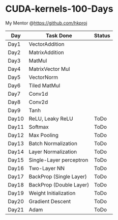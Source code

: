 # CUDA-kernels-100-Days

My Mentor @https://github.com/hkproj

| Day        | Task Done                          | Status|
|------------|------------------------------------|------|
| Day1       | VectorAddition                     |      |
| Day2       | MatrixAddition                     |      |
| Day3       | MatMul                             |      |
| Day4       | MatrixVector Mul                   |      | 
| Day5       | VectorNorm                         |      |
| Day6       | Tiled MatMul                       |      |
| Day7       | Conv1d                             |      |
| Day8       | Conv2d                             |      |
| Day9       | Tanh                               |      |
| Day10      | ReLU, Leaky ReLU                   |ToDo  |
| Day11      | Softmax                            |ToDo  |
| Day12      | Max Pooling                        |ToDo  |
| Day13      | Batch Normalization                |ToDo  |
| Day14      | Layer Normalization                |ToDo  |
| Day15      | Single-Layer perceptron            |ToDo  |
| Day16      | Two-Layer NN                       |ToDo  |
| Day17      | BackProp (Single Layer)            |ToDo  |
| Day18      | BackProp (Double Layer)            |ToDo  |
| Day19      | Weight Initialization              |ToDo  |
| Day20      | Gradient Descent                   |ToDo  |
| Day21      | Adam                               |ToDo  |

